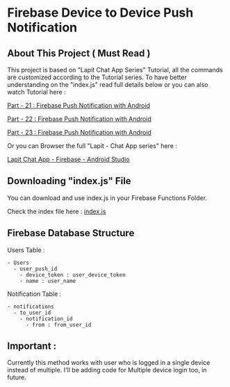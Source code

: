 # Firebase Device to Device Push Notification

## About This Project ( Must Read )

This project is based on "Lapit Chat App Series" Tutorial, all the commands are customized according to the Tutorial series.
To have better understanding on the "index.js" read full details below or you can also watch Tutorial here : 

[ Part - 21 : Firebase Push Notification with Android ](https://www.youtube.com/watch?v=mQeHcgWxAFo)

[ Part - 22 : Firebase Push Notification with Android ](https://www.youtube.com/watch?v=8TGIMLdcl9E)

[ Part - 23 : Firebase Push Notification with Android ](https://www.youtube.com/watch?v=voIFz8aE9eE)

Or you can Browser the full "Lapit - Chat App series" here : 

[ Lapit Chat App - Firebase - Android Studio ](https://www.youtube.com/watch?v=Cw0SmoroyNg&list=PLGCjwl1RrtcQ3o2jmZtwu2wXEA4OIIq53)


## Downloading "index.js" File

You can download and use index.js in your Firebase Functions Folder.

Check the index file here : [index.js](https://github.com/akshayejh/Firebase-Device-to-Device-Push-Notification/blob/master/index.js)


## Firebase Database Structure

Users Table :

```
- Users
  - user_push_id
    - device_token : user_device_token
    - name : user_name
```

Notification Table : 

```
- notifications
  - to_user_id
    - notification_id
      - from : from_user_id
```

## Important :

Currently this method works with user who is logged in a single device instead of multiple.
I'll be adding code for Multiple device login too, in future.
